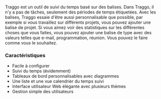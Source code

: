 Traggo est un outil de suivi du temps basé sur des balises. Dans Traggo, il n'y a pas de tâches, seulement des périodes de temps étiquetées. Avec les balises, Traggo essaie d'être aussi personnalisable que possible, par exemple si vous travaillez sur différents projets, vous pouvez ajouter une balise de projet. Si vous aimez voir des statistiques sur les différentes choses que vous faites, vous pouvez ajouter une balise de type avec des valeurs telles que e-mail, programmation, réunion. Vous pouvez le faire comme vous le souhaitez.

### Caractéristiques

- Facile à configurer
- Suivi du temps (évidemment)
- Tableaux de bord personnalisables avec diagrammes
- Une liste et une vue calendrier du temps suivi
- Interface utilisateur Web élégante avec plusieurs thèmes
- Gestion simple des utilisateurs